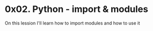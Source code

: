 # 0x02. Python - import & modules
On this lession I'll learn how to import modules and how to use it
